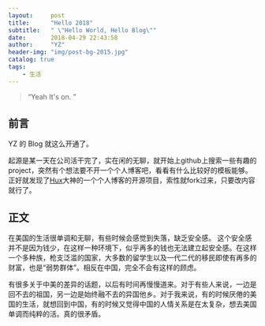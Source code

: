 ```yaml
---
layout:     post
title:      "Hello 2018"
subtitle:   " \"Hello World, Hello Blog\""
date:       2018-04-29 22:43:58
author:     "YZ"
header-img: "img/post-bg-2015.jpg"
catalog: true
tags:
    - 生活
---
```


> “Yeah It's on. ”


## 前言

YZ 的 Blog 就这么开通了。

起源是某一天在公司活干完了，实在闲的无聊，就开始上github上搜索一些有趣的project，突然有个想法要不开一个个人博客吧，看看有什么比较好的模板能够。正好就发现了[Hux](http://huangxuan.me/)大神的一个个人博客的开源项目，索性就fork过来，只要改内容就行了。




## 正文

在美国的生活很单调和无聊，有些时候会感觉到失落，缺乏安全感。
这个安全感并不是因为钱少，在这样一种环境下，似乎再多的钱也无法建立起安全感。在这样一个多种族，枪支泛滥的国家，大多数的留学生以及一代二代的移民即使有再多的财富，也是“弱势群体”。相反在中国，完全不会有这样的顾虑。

有很多关于中美的差异的话题，以后有时间再慢慢道来。对于有些人来说，一边是回不去的祖国，另一边是始终融不去的异国他乡。对于我来说，有的时候厌倦的美国的生活，就想回到中国，有的时候又觉得中国的人情关系是在太复杂，想去美国单调而纯粹的活。真的很矛盾。







